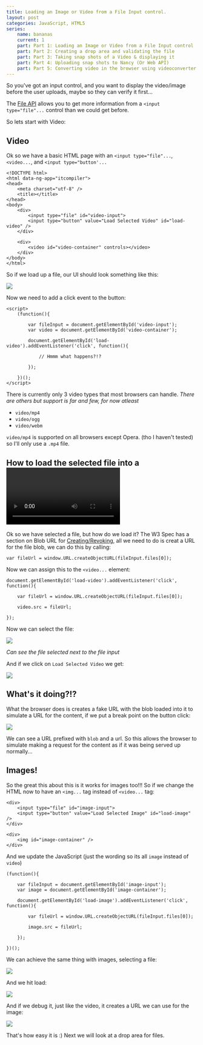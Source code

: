 ```yaml
---
title: Loading an Image or Video from a File Input control.
layout: post
categories: JavaScript, HTML5
series:
	name: bananas
	current: 1
	part: Part 1: Loading an Image or Video from a File Input control
	part: Part 2: Creating a drop area and validating the file
	part: Part 3: Taking snap shots of a Video & displaying it
	part: Part 4: Uploading snap shots to Nancy (Or Web API)
	part: Part 5: Converting video in the browser using videoconverter.js (ffmpeg)
---
```


So you've got an input control, and you want to display the video/image before the user uploads, maybe so they can verify it first...

The [File API][0] allows you to get more information from a `<input type="file"...` control than we could get before. 

So lets start with Video:

## Video

Ok so we have a basic HTML page with an `<input type="file"...`, `<video...`, and `<input type="button'...`

	<!DOCTYPE html>
	<html data-ng-app="itcompiler">
	<head>
	    <meta charset="utf-8" />
	    <title></title>
	</head>
	<body>		
		<div>
			<input type="file" id="video-input">
			<input type="button" value="Load Selected Video" id="load-video" />
		</div>
	
		<div>
			<video id="video-container" controls></video>
		</div>
	</body>
	</html>

So if we load up a file, our UI should look something like this:

<!--excerpt-->

![][1]  

Now we need to add a click event to the button:

	<script>	
		(function(){
			
			var fileInput = document.getElementById('video-input');
			var video = document.getElementById('video-container');
		
			document.getElementById('load-video').addEventListener('click', function(){
		
				// Hmmm what happens?!?
	
			});
		
		})();	
	</script>

There is currently only 3 video types that most browsers can handle. *There are others but support is far and few, for now atleast*

- `video/mp4` 
- `video/ogg`
- `video/webm`

`video/mp4` is supported on all browsers except Opera. (tho I haven't tested) so I'll only use a `.mp4` file.

## How to load the selected file into a <video /> element

Ok so we have selected a file, but how do we load it? The W3 Spec has a section on Blob URL for [Creating/Revoking][2], all we need to do is creat a URL for the file blob, we can do this by calling:

	var fileUrl = window.URL.createObjectURL(fileInput.files[0]);

Now we can assign this to the `<video...` element:

	document.getElementById('load-video').addEventListener('click', function(){

		var fileUrl = window.URL.createObjectURL(fileInput.files[0]);

		video.src = fileUrl;
		
	});

Now we can select the file:

![][3]

*Can see the file selected next to the file input*

And if we click on `Load Selected Video` we get:

![][4]  

## What's it doing?!?

What the browser does is creates a fake URL with the blob loaded into it to simulate a URL for the content, if we put a break point on the button click:

![][5]

We can see a URL prefixed with `blob` and a url. So this allows the browser to simulate making a request for the content as if it was being served up normally...

## Images!

So the great this about this is it works for images too!!! So if we change the HTML now to have an `<img...` tag instead of `<video...` tag:

	<div>
		<input type="file" id="image-input">
		<input type="button" value="Load Selected Image" id="load-image" />
	</div>

	<div>
		<img id="image-container" />
	</div>

And we update the JavaScript (just the wording so its all `image` instead of `video`)

	(function(){
		
		var fileInput = document.getElementById('image-input');
		var image = document.getElementById('image-container');
	
		document.getElementById('load-image').addEventListener('click', function(){
	
			var fileUrl = window.URL.createObjectURL(fileInput.files[0]);
	
			image.src = fileUrl;
	
		});
	
	})();

We can achieve the same thing with images, selecting a file:

![][6]

And we hit load:

![][7]

And if we debug it, just like the video, it creates a URL we can use for the image:

![][8]

That's how easy it is :) Next we will look at a drop area for files.



[0]: http://dev.w3.org/2006/webapi/FileAPI/
[1]: /images/image-video-part-1-01.png
[2]: http://www.w3.org/TR/FileAPI/#creating-revoking
[3]: /images/image-video-part-1-02.png
[4]: /images/image-video-part-1-03.png
[5]: /images/image-video-part-1-04.png
[6]: /images/image-video-part-1-05.png
[7]: /images/image-video-part-1-06.png
[8]: /images/image-video-part-1-07.png